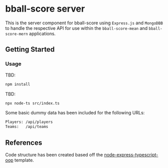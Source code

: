 # bball-score server
This is the server component for bball-score using `Express.js` and `MongoDBB` to handle the respective API for use within the `bball-score-mean` and `bball-score-mern` applications.

## Getting Started

### Usage
TBD:
```sh
npm install
```
TBD:
```sh
npx node-ts src/index.ts
```

Some basic dummy data has been included for the following URLs:
```sh
Players: /api/players
Teams:   /api/teams
```

## References
Code structure has been created based off the [node-express-typescript-oop](https://github.com/noobruz/node-express-typescript-oop) template.